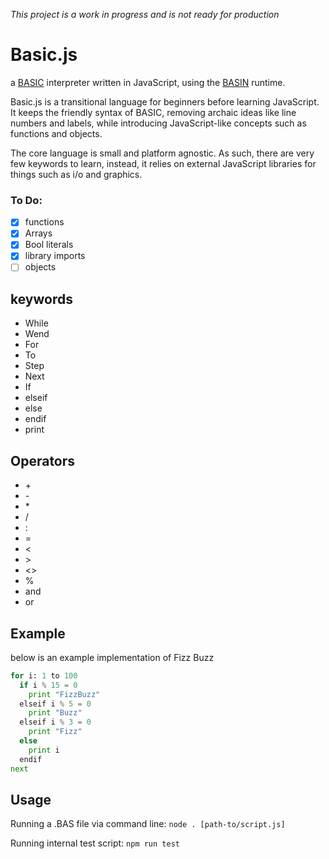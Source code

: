 _This project is a work in progress and is not ready for production_

# Basic.js

a [BASIC](https://en.wikipedia.org/wiki/BASIC) interpreter written in JavaScript, using the [BASIN](https://github.com/DanFessler/basin) runtime.

Basic.js is a transitional language for beginners before learning JavaScript. It keeps the friendly syntax of BASIC, removing archaic ideas like line numbers and labels, while introducing JavaScript-like concepts such as functions and objects.

The core language is small and platform agnostic. As such, there are very few keywords to learn, instead, it relies on external JavaScript libraries for things such as i/o and graphics.

### To Do:

- [x] functions
- [x] Arrays
- [x] Bool literals
- [x] library imports
- [ ] objects

## keywords

- While
- Wend
- For
- To
- Step
- Next
- If
- elseif
- else
- endif
- print

## Operators

- \+
- \-
- \*
- /
- :
- =
- <
- \>
- <>
- %
- and
- or

## Example

below is an example implementation of Fizz Buzz

```python
for i: 1 to 100
  if i % 15 = 0
    print "FizzBuzz"
  elseif i % 5 = 0
    print "Buzz"
  elseif i % 3 = 0
    print "Fizz"
  else
    print i
  endif
next
```

## Usage

Running a .BAS file via command line:
`node . [path-to/script.js]`

Running internal test script:
`npm run test`
